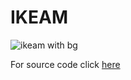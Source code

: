 # IKEAM

![ikeam with bg](https://github.com/aminerochdi1/IKEAM/assets/84997432/c8c4a029-0807-4a95-a62d-a02e07e1d388)

For source code click [here](tree/master)
